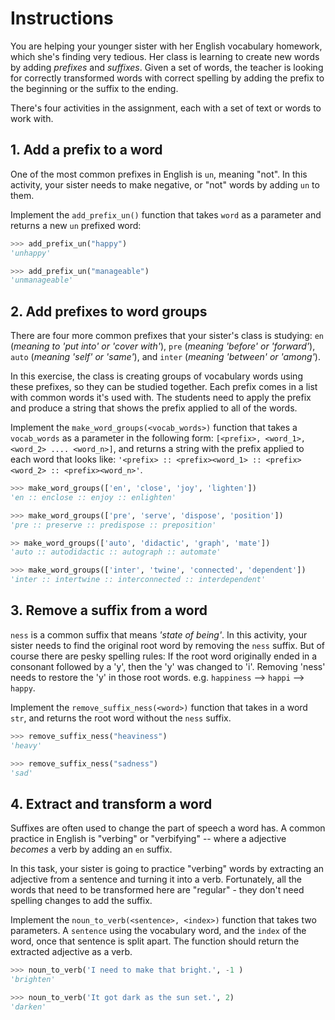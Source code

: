 # Instructions

You are helping your younger sister with her English vocabulary homework, which she's finding very tedious.
 Her class is learning to create new words by adding _prefixes_ and _suffixes_.
 Given a set of words, the teacher is looking for correctly transformed words with correct spelling by adding the prefix to the beginning or the suffix to the ending.

There's four activities in the assignment, each with a set of text or words to work with.


## 1. Add a prefix to a word

One of the most common prefixes in English is `un`, meaning "not".
 In this activity, your sister needs to make negative, or "not" words by adding `un` to them.

Implement the `add_prefix_un()` function that takes `word` as a parameter and returns a new `un` prefixed word:


```python
>>> add_prefix_un("happy")
'unhappy'

>>> add_prefix_un("manageable")
'unmanageable'
```


## 2. Add prefixes to word groups

There are four more common prefixes that your sister's class is studying:
 `en` (_meaning to 'put into' or 'cover with'_),
 `pre` (_meaning 'before' or 'forward'_),
 `auto` (_meaning 'self' or 'same'_),
  and `inter` (_meaning 'between' or 'among'_).

 In this exercise, the class is creating groups of vocabulary words using these prefixes, so they can be studied together.
 Each prefix comes in a list with common words it's used with.
 The students need to apply the prefix and produce a string that shows the prefix applied to all of the words.

Implement the `make_word_groups(<vocab_words>)` function that takes a `vocab_words` as a parameter in the following form:
 `[<prefix>, <word_1>, <word_2> .... <word_n>]`, and returns a string with the prefix applied to each word that looks like:
  `'<prefix> :: <prefix><word_1> :: <prefix><word_2> :: <prefix><word_n>'`.


```python
>>> make_word_groups(['en', 'close', 'joy', 'lighten'])
'en :: enclose :: enjoy :: enlighten'

>>> make_word_groups(['pre', 'serve', 'dispose', 'position'])
'pre :: preserve :: predispose :: preposition'

>> make_word_groups(['auto', 'didactic', 'graph', 'mate'])
'auto :: autodidactic :: autograph :: automate'

>>> make_word_groups(['inter', 'twine', 'connected', 'dependent'])
'inter :: intertwine :: interconnected :: interdependent'
```


## 3. Remove a suffix from a word

`ness` is a common suffix that means _'state of being'_.
 In this activity, your sister needs to find the original root word by removing the `ness` suffix.
  But of course there are pesky spelling rules: If the root word originally ended in a consonant followed by a 'y', then the 'y' was changed to 'i'.
 Removing 'ness' needs to restore the 'y' in those root words. e.g. `happiness` --> `happi` --> `happy`.

Implement the `remove_suffix_ness(<word>)` function that takes in a word `str`, and returns the root word without the `ness` suffix.


```python
>>> remove_suffix_ness("heaviness")
'heavy'

>>> remove_suffix_ness("sadness")
'sad'
```

## 4. Extract and transform a word

Suffixes are often used to change the part of speech a word has.
 A common practice in English is "verbing" or "verbifying" -- where a adjective _becomes_ a verb by adding an `en` suffix.

In this task, your sister is going to practice "verbing" words by extracting an adjective from a sentence and turning it into a verb.
 Fortunately, all the words that need to be transformed here are "regular" - they don't need spelling changes to add the suffix.

Implement the `noun_to_verb(<sentence>, <index>)` function that takes two parameters.
 A `sentence` using the vocabulary word, and the `index` of the word, once that sentence is split apart.
 The function should return the extracted adjective as a verb.


```python
>>> noun_to_verb('I need to make that bright.', -1 )
'brighten'

>>> noun_to_verb('It got dark as the sun set.', 2)
'darken'
```

